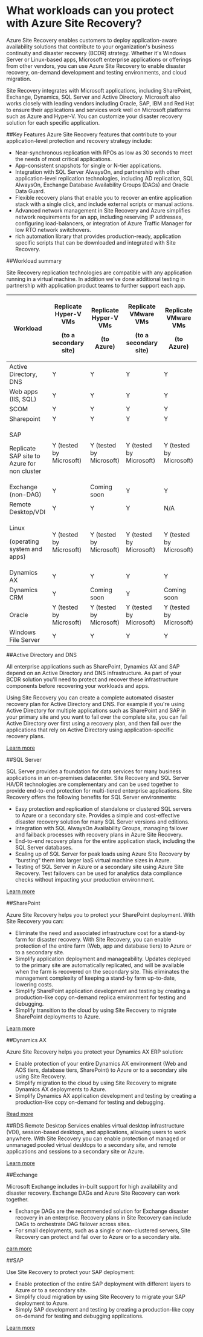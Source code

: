 <properties
	pageTitle="What workloads can you protect with Azure Site Recovery?" 
	description="Azure Site Recovery protects your workloads and applications by coordinating the replication, failover and recovery of on-premises virtual machines and physical servers to Azure or to a secondary on-premises site" 
	services="site-recovery" 
	documentationCenter="" 
	authors="rayne-wiselman" 
	manager="jwhit" 
	editor=""/>

<tags 
	ms.service="site-recovery" 
	ms.devlang="na"
	ms.topic="get-started-article"
	ms.tgt_pltfrm="na"
	ms.workload="storage-backup-recovery" 
	ms.date="12/01/2015" 
	ms.author="raynew"/>

# What workloads can you protect with Azure Site Recovery?

Azure Site Recovery enables customers to deploy application-aware availability solutions that contribute to your organization's business continuity and disaster recovery (BCDR) strategy. Whether it's Windows Server or Linux-based apps, Microsoft enterprise applications or offerings from other vendors, you can use Azure Site Recovery to enable disaster recovery, on-demand development and testing environments, and cloud migration.

Site Recovery integrates with Microsoft applications, including SharePoint, Exchange, Dynamics, SQL Server and Active Directory. Microsoft also works closely with leading vendors including Oracle, SAP, IBM and Red Hat to ensure their applications and services work well on Microsoft platforms such as Azure and Hyper-V. You can customize your disaster recovery solution for each specific application.


##Key Features
Azure Site Recovery features that contribute to your application-level protection and recovery strategy include: 

- Near-synchronous replication with RPOs as low as 30 seconds to meet the needs of most critical applications.
- App-consistent snapshots for single or N-tier applications.
- Integration with SQL Server AlwaysOn, and partnership with other application-level replication technologies, including AD replication, SQL AlwaysOn, Exchange Database Availability Groups (DAGs) and Oracle Data Guard.
- Flexible recovery plans that enable you to recover an entire application stack with a single click, and include external scripts or manual actions. 
- Advanced network management in Site Recovery and Azure simplifies network requirements for an app, including reserving IP addresses, configuring load-balancers, or integration of Azure Traffic Manager for low RTO network switchovers.
-  rich automation library that provides production-ready, application specific scripts that can be downloaded and integrated with Site Recovery.



##Workload summary

Site Recovery replication technologies are compatible with any application running in a virtual machine. In addition we've done additional testing in partnership with application product teams to further support each app.

**Workload** | <p>**Replicate Hyper-V VMs**</p> <p>**(to a secondary site)**</p> | <p>**Replicate Hyper-V VMs**</p> <p>**(to Azure)**</p> | <p>**Replicate VMware VMs**</p> <p>**(to a secondary site)**</p> | <p>**Replicate VMware VMs**</p><p>**(to Azure)**</p>
---|---|---|---|---
Active Directory, DNS | Y | Y | Y | Y 
Web apps (IIS, SQL) | Y | Y | Y | Y
SCOM | Y | Y | Y | Y
Sharepoint | Y | Y | Y | Y
<p>SAP</p><p>Replicate SAP site to Azure for non cluster</p> | Y (tested by Microsoft) | Y (tested by Microsoft) | Y (tested by Microsoft) | Y (tested by Microsoft)
Exchange (non-DAG) | Y | Coming soon | Y | Y
Remote Desktop/VDI | Y | Y | Y | N/A 
<p>Linux</p> <p>(operating system and apps)</p> | Y (tested by Microsoft) | Y (tested by Microsoft) | Y (tested by Microsoft) | Y (tested by Microsoft) 
Dynamics AX | Y | Y | Y | Y
Dynamics CRM | Y | Coming soon | Y | Coming soon
Oracle | Y (tested by Microsoft) | Y (tested by Microsoft) | Y (tested by Microsoft) | Y (tested by Microsoft)
Windows File Server | Y | Y | Y | Y

##Active Directory and DNS

All enterprise applications such as SharePoint, Dynamics AX and SAP depend on an Active Directory and DNS infrastructure. As part of your BCDR solution you'll need to protect and recover these infrastructure components before recovering your workloads and apps.

Using Site Recovery you can create a complete automated disaster recovery plan for Active Directory and DNS. For example if you're using Active Directory for multiple applications such as SharePoint and SAP in your primary site and you want to fail over the complete site, you can fail Active Directory over first using a recovery plan, and then fail over the applications that rely on Active Directory using application-specific recovery plans.

[Learn more ](http://aka.ms/asr-ad) 

##SQL Server

SQL Server provides a foundation for data services for many business applications in an on-premises datacenter.  Site Recovery and SQL Server HA/DR technologies are complementary and can be used together to provide end-to-end protection for multi-tiered enterprise applications. Site Recovery offers the following benefits for SQL Server environments:

- Easy protection and replication of standalone or clustered SQL servers to Azure or a secondary site. Provides a simple and cost-effective disaster recovery solution for many SQL Server versions and editions.
- Integration with SQL AlwaysOn Availability Groups, managing failover and failback processes with recovery plans in Azure Site Recovery.
- End-to-end recovery plans for the entire application stack, including the SQL Server databases.
- Scaling up of SQL Server for peak loads using Azure Site Recovery by “bursting” them into larger IaaS virtual machine sizes in Azure.
- Testing of SQL Server in Azure or a secondary site using Azure Site Recovery. Test failovers can be used for analytics data compliance checks without impacting your production environment.

[Learn more](http://aka.ms/asr-sql)

##SharePoint

Azure Site Recovery helps you to protect your SharePoint deployment. With Site Recovery you can:

- Eliminate the need and associated infrastructure cost for a stand-by farm for disaster recovery. With Site Recovery, you can enable protection of the entire farm (Web, app and database tiers) to Azure or to a secondary site.
- Simplify application deployment and manageability. Updates deployed to the primary site are automatically replicated, and will be available when the farm is recovered on the secondary site. This eliminates the management complexity of keeping a stand-by farm up-to-date, lowering costs.
- Simplify SharePoint application development and testing by creating a production-like copy on-demand replica environment for testing and debugging.
- Simplify transition to the cloud by using Site Recovery to migrate SharePoint deployments to Azure.

[Learn more](http://aka.ms/asr-sharepoint)


##Dynamics AX

Azure Site Recovery helps you protect your Dynamics AX ERP solution: 

- Enable protection of your entire Dynamics AX environment (Web and AOS tiers, database tiers, SharePoint) to Azure or to a secondary site using Site Recovery.
- Simplify migration to the cloud by using Site Recovery to migrate Dynamics AX deployments to Azure.
- Simplify Dynamics AX application development and testing by creating a production-like copy on-demand for testing and debugging.

[Read more](http://aka.ms/asr-dynamics)

##RDS 
Remote Desktop Services enables virtual desktop infrastructure (VDI), session-based desktops, and applications, allowing users to work anywhere. With Site Recovery you can enable protection of managed or unmanaged pooled virtual desktops to a secondary site, and remote applications and sessions to a secondary site or Azure.

[Learn more](http://aka.ms/asr-rds)


##Exchange

Microsoft Exchange includes in-built support for high availability and disaster recovery. Exchange DAGs and Azure Site Recovery can work together.

- Exchange DAGs are the recommended solution for Exchange disaster recovery in an enterprise.  Recovery plans in Site Recovery can include DAGs to orchestrate DAG failover across sites.
- For small deployments, such as a single or non-clustered servers, Site Recovery can protect and fail over  to Azure or to a secondary site.

[earn more](http://aka.ms/asr-exchange)

##SAP

Use Site Recovery to protect your SAP deployment: 

- Enable protection of the entire SAP deployment with different layers to Azure or to a secondary site.
- Simplify cloud migration by using Site Recovery to migrate your SAP deployment to Azure.
- Simply SAP development and testing by creating a production-like copy on-demand for testing and debugging applications.

[Learn more](http://aka.ms/asr-sap)

